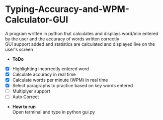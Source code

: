 # Typing-Accuracy-and-WPM-Calculator-GUI
A program written in python that calculates and displays word/min entered by the user and the accuracy of words written correctly<br/>
GUI support added and statistics are calculated and displayed live on the user's screen<br/>

* **ToDo**<br/>
* [x] Highlighting incorrectly entered word<br/>
* [x] Calculate accuracy in real time<br/>
* [x] Calculate words per minute (WPM) in real time<br/>
* [x] Select paragraphs to practice based on key words entered<br/>
* [ ] Multiplyer support<br/>
* [ ] Auto Correct<br/>

* **How to run**<br/>
Open terminal and type in python gui.py<br/>
